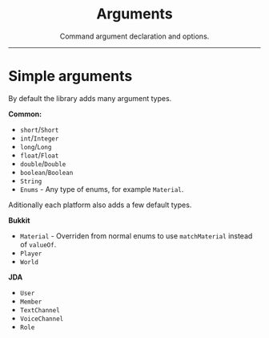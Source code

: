 <center><h1>Arguments</h1></center>
<center>
<p>Command argument declaration and options.</p>
</center>

---

# Simple arguments
By default the library adds many argument types.

**Common:**
* `short`/`Short`
* `int`/`Integer`
* `long`/`Long`
* `float`/`Float`
* `double`/`Double`
* `boolean`/`Boolean`
* `String`
* `Enums` - Any type of enums, for example `Material`.

Aditionally each platform also adds a few default types.

**Bukkit**
* `Material` - Overriden from normal enums to use `matchMaterial` instead of `valueOf`.
* `Player`
* `World`

**JDA**
* `User`
* `Member`
* `TextChannel`
* `VoiceChannel`
* `Role`